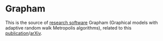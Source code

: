 # Grapham

This is the source of [research software](http://iki.fi/mvihola/grapham/) Grapham (Graphical models with adaptive random walk Metropolis algorithms), related to this [publication](http://dx.doi.org/10.1016/j.csda.2009.09.001)/[arXiv](https://arxiv.org/abs/0811.4095).
